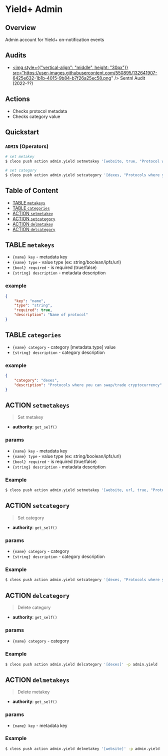 # Yield+ Admin

## Overview

Admin account for Yield+ on-notification events

## Audits

- <a href=""><img style={{"vertical-align": "middle", height: "30px"}} src="https://user-images.githubusercontent.com/550895/132641907-6425e632-1b1b-4015-9b84-b7f26a25ec58.png" /> Sentnl Audit</a> (2022-??)

## Actions

- Checks protocol metadata
- Checks category value

## Quickstart

### `ADMIN` (Operators)

```bash
# set metakey
$ cleos push action admin.yield setmetakey '[website, true, "Protocol website"]' -p admin.yield

# set category
$ cleos push action admin.yield setcategory '[dexes, "Protocols where you can swap/trade cryptocurrency"]' -p admin.yield
```

## Table of Content

- [TABLE `metakeys`](#table-metakeys)
- [TABLE `categories`](#table-categories)
- [ACTION `setmetakey`](#action-setmetakey)
- [ACTION `setcategory`](#action-setcategory)
- [ACTION `delmetakey`](#action-delmetakey)
- [ACTION `delcategory`](#action-delcategory)


## TABLE `metakeys`

- `{name} key` - metadata key
- `{name} type` - value type (ex: string/boolean/ipfs/url)
- `{bool} required` - is required (true/false)
- `{string} description` - metadata description

### example

```json
{
    "key": "name",
    "type": "string",
    "required": true,
    "description": "Name of protocol"
}
```

## TABLE `categories`

- `{name} category` - category [metadata.type] value
- `{string} description` - category description

### example

```json
{
    "category": "dexes",
    "description": "Protocols where you can swap/trade cryptocurrency"
}
```

## ACTION `setmetakeys`

> Set metakey

- **authority**: `get_self()`

### params

- `{name} key` - metadata key
- `{name} type` - value type (ex: string/boolean/ipfs/url)
- `{bool} required` - is required (true/false)
- `{string} description` - metadata description

### Example

```bash
$ cleos push action admin.yield setmetakey '[website, url, true, "Protocol website"]' -p admin.yield
```

## ACTION `setcategory`

> Set category

- **authority**: `get_self()`

### params

- `{name} category` - category
- `{string} description` - category description

### Example

```bash
$ cleos push action admin.yield setcategory '[dexes, "Protocols where you can swap/trade cryptocurrency"]' -p admin.yield
```

## ACTION `delcategory`

> Delete category

- **authority**: `get_self()`

### params

- `{name} category` - category

### Example

```bash
$ cleos push action admin.yield delcategory '[dexes]' -p admin.yield
```

## ACTION `delmetakeys`

> Delete metakey

- **authority**: `get_self()`

### params

- `{name} key` - metadata key

### Example

```bash
$ cleos push action admin.yield delmetakey '[website]' -p admin.yield
```